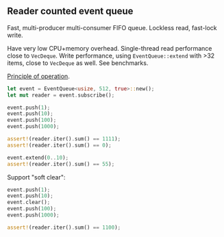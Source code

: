 ## Reader counted event queue

Fast, multi-producer multi-consumer FIFO queue. Lockless read, fast-lock write. 

Have very low CPU+memory overhead. Single-thread read performance close to `VecDeque`. Write performance, using `EventQueue::extend` with >32 items, close to `VecDeque` as well. See benchmarks.

[Principle of operation](doc/principal-of-operation.md).

```rust
let event = EventQueue<usize, 512, true>::new();
let mut reader = event.subscribe();

event.push(1);
event.push(10);
event.push(100);
event.push(1000);

assert!(reader.iter().sum() == 1111);
assert!(reader.iter().sum() == 0);

event.extend(0..10);
assert!(reader.iter().sum() == 55);
```

Support "soft clear":
```rust
event.push(1);
event.push(10);
event.clear();
event.push(100);
event.push(1000);

assert!(reader.iter().sum() == 1100);
```
